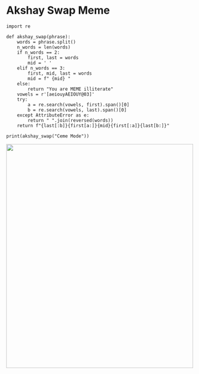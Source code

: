 # Akshay Swap Meme

```python3
import re

def akshay_swap(phrase):
    words = phrase.split()
    n_words = len(words)
    if n_words == 2:
        first, last = words
        mid = ' '
    elif n_words == 3:
        first, mid, last = words
        mid = f" {mid} "
    else:
        return "You are MEME illiterate"
    vowels = r'[aeiouyAEIOUY@03]'
    try:
        a = re.search(vowels, first).span()[0]
        b = re.search(vowels, last).span()[0]
    except AttributeError as e:
        return " ".join(reversed(words))
    return f"{last[:b]}{first[a:]}{mid}{first[:a]}{last[b:]}"

print(akshay_swap("Ceme Mode"))
```

<img src="https://humornama.com/wp-content/uploads/2020/10/Akshay-Kumar-Swap-meme-template-of-Ajnabee-1122x1262.jpg" style=" width:500px ; height:600px "  >
